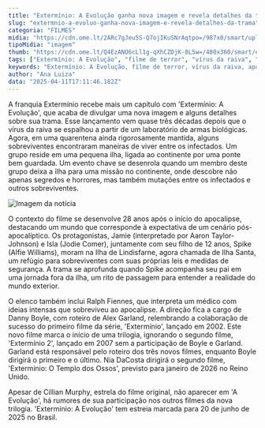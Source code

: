 ```yaml
---
title: "Extermínio: A Evolução ganha nova imagem e revela detalhes da trama"
slug: "extermnio-a-evoluo-ganha-nova-imagem-e-revela-detalhes-da-trama"
categoria: "FILMES"
midia: "https://cdn.ome.lt/2ARc7gJeu5S-Q7ojIKuSNrAqtpo=/987x0/smart/uploads/conteudo/fotos/OMELETE_CAPA_-_2025-04-11T132739.724.png"
tipoMidia: "imagem"
thumb: "https://cdn.ome.lt/Q4EzANO6cLl1g-qXhCZDjK-8L5w=/480x360/smart/extras/conteudos/omelete_THUMB_-_2025-04-11T132727.596.png"
tags: ["Extermínio: A Evolução", "filme de terror", "vírus da raiva", "apocalipse", "Danny Boyle", "Alex Garland", "trilogia", "estreia 2025"]
keywords: "Extermínio: A Evolução, filme de terror, vírus da raiva, apocalipse, Danny Boyle, Alex Garland, trilogia, estreia 2025"
author: "Ana Luiza"
data: "2025-04-11T17:11:46.182Z"
---
```


A franquia Extermínio recebe mais um capítulo com 'Extermínio: A Evolução', que acaba de divulgar uma nova imagem e alguns detalhes sobre sua trama. Esse lançamento vem quase três décadas depois que o vírus da raiva se espalhou a partir de um laboratório de armas biológicas. Agora, em uma quarentena ainda rigorosamente mantida, alguns sobreviventes encontraram maneiras de viver entre os infectados. Um grupo reside em uma pequena ilha, ligada ao continente por uma ponte bem guardada. Um evento chave se desenrola quando um membro deste grupo deixa a ilha para uma missão no continente, onde descobre não apenas segredos e horrores, mas também mutações entre os infectados e outros sobreviventes.

![Imagem da notícia](https://cdn.ome.lt/iKlY7K_t0uTh-jPyYIzh1o7JcdM=/fit-in/837x500/smart/uploads/conteudo/fotos/Novo_Projeto_44_H7cuHTV.png)

O contexto do filme se desenvolve 28 anos após o início do apocalipse, destacando um mundo que corresponde à expectativa de um cenário pós-apocalíptico. Os protagonistas, Jamie (interpretado por Aaron Taylor-Johnson) e Isla (Jodie Comer), juntamente com seu filho de 12 anos, Spike (Alfie Williams), moram na Ilha de Lindisfarne, agora chamada de Ilha Santa, um refúgio para sobreviventes com suas próprias leis e medidas de segurança. A trama se aprofunda quando Spike acompanha seu pai em uma jornada fora da ilha, um rito de passagem para entender a realidade do mundo exterior.

O elenco também inclui Ralph Fiennes, que interpreta um médico com ideias intensas que sobreviveu ao apocalipse. A direção fica a cargo de Danny Boyle, com roteiro de Alex Garland, relembrando a colaboração de sucesso do primeiro filme da série, 'Extermínio', lançado em 2002. Este novo filme marca o início de uma trilogia, ignorando o segundo filme, 'Extermínio 2', lançado em 2007 sem a participação de Boyle e Garland. Garland está responsável pelo roteiro dos três novos filmes, enquanto Boyle dirigirá o primeiro e o último. Nia DaCosta dirigirá o segundo filme, 'Extermínio: O Templo dos Ossos', previsto para janeiro de 2026 no Reino Unido.

Apesar de Cillian Murphy, estrela do filme original, não aparecer em 'A Evolução', há rumores de sua participação nos outros filmes da nova trilogia. 'Extermínio: A Evolução' tem estreia marcada para 20 de junho de 2025 no Brasil.